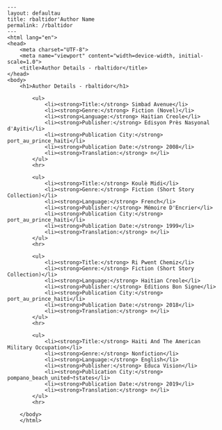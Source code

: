
    ---
    layout: defaultau
    title: rbaltidor'Author Name 
    permalink: /rbaltidor
    ---
    <html lang="en">
    <head>
        <meta charset="UTF-8">
        <meta name="viewport" content="width=device-width, initial-scale=1.0">
        <title>Author Details - rbaltidor</title>
    </head>
    <body>
        <h1>Author Details - rbaltidor</h1>
        
            <ul>
                <li><strong>Title:</strong> Simbad Avenue</li>
                <li><strong>Genre:</strong> Fiction (Novel)</li>
                <li><strong>Language:</strong> Haitian Creole</li>
                <li><strong>Publisher:</strong> Edisyon Près Nasyonal d'Ayiti</li>
                <li><strong>Publication City:</strong> port_au_prince_haiti</li>
                <li><strong>Publication Date:</strong> 2008</li>
                <li><strong>Translation:</strong> n</li>
            </ul>
            <hr>
            
            <ul>
                <li><strong>Title:</strong> Koulè Midi</li>
                <li><strong>Genre:</strong> Fiction (Short Story Collection)</li>
                <li><strong>Language:</strong> French</li>
                <li><strong>Publisher:</strong> Mémoire D'Encrier</li>
                <li><strong>Publication City:</strong> port_au_prince_haiti</li>
                <li><strong>Publication Date:</strong> 1999</li>
                <li><strong>Translation:</strong> n</li>
            </ul>
            <hr>
            
            <ul>
                <li><strong>Title:</strong> Ri Pwent Chemiz</li>
                <li><strong>Genre:</strong> Fiction (Short Story Collection)</li>
                <li><strong>Language:</strong> Haitian Creole</li>
                <li><strong>Publisher:</strong> Editions Bon Signe</li>
                <li><strong>Publication City:</strong> port_au_prince_haiti</li>
                <li><strong>Publication Date:</strong> 2018</li>
                <li><strong>Translation:</strong> n</li>
            </ul>
            <hr>
            
            <ul>
                <li><strong>Title:</strong> Haiti And The American Military Occupation</li>
                <li><strong>Genre:</strong> Nonfiction</li>
                <li><strong>Language:</strong> English</li>
                <li><strong>Publisher:</strong> Educa Vision</li>
                <li><strong>Publication City:</strong> pompano_beach_united¬†states</li>
                <li><strong>Publication Date:</strong> 2019</li>
                <li><strong>Translation:</strong> n</li>
            </ul>
            <hr>
            
        </body>
        </html>
        
